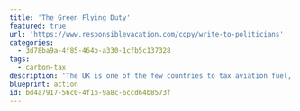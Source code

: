 ```yaml
---
title: 'The Green Flying Duty'
featured: true
url: 'https://www.responsiblevacation.com/copy/write-to-politicians'
categories:
  - 3d78ba9a-4f85-464b-a330-1cfb5c137328
tags:
  - carbon-tax
description: 'The UK is one of the few countries to tax aviation fuel, but it is too low, and not ringfenced for climate solutions. The Green Flying Duty proposal is a reformed version of the UK''s APD, that will be ring-fenced for Research and Development (R&D) in electric aviation and to improve railway connectivity. Suggest this to politicians worldwide.'
blueprint: action
id: bd4a7917-56c0-4f1b-9a8c-6ccd64b8573f
---
```

